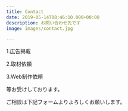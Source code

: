 ```yaml
---
title: Contact
date: 2019-05-14T08:46:10.000+00:00
description: お問い合わせ先です
image: images/contact.jpg

---
```

1\.広告掲載

2\.取材依頼

3\.Web制作依頼

等お受けしております。

ご相談は下記フォームよりよろしくお願いします。